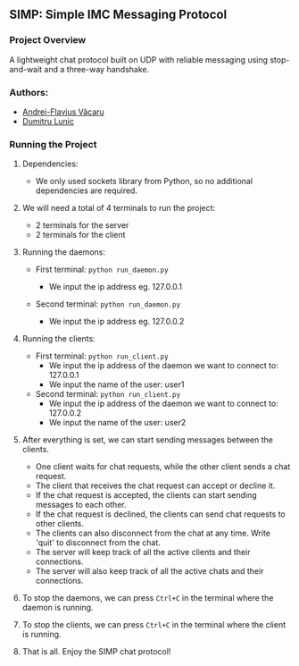## SIMP: Simple IMC Messaging Protocol

### Project Overview
A lightweight chat protocol built on UDP with reliable messaging using stop-and-wait and a three-way handshake.

### Authors:
- [Andrei-Flavius Văcaru](https://github.com/VakaruGIT)
- [Dumitru Lunic](https://github.com/dumitrulunic)

### Running the Project
1. Dependencies:
   - We only used sockets library from Python, so no additional dependencies are required.

2. We will need a total of 4 terminals to run the project:
   - 2 terminals for the server
   - 2 terminals for the client

3. Running the daemons:
    - First terminal:
            ```
            python run_daemon.py
            ```
        - We input the ip address eg. 127.0.0.1        
        
    - Second terminal:
            ```
            python run_daemon.py
            ```
        - We input the ip address eg. 127.0.0.2

4. Running the clients:
    - First terminal:
            ```
            python run_client.py
            ```
        - We input the ip address of the daemon we want to connect to: 127.0.0.1
        - We input the name of the user: user1
    - Second terminal:
            ```
            python run_client.py
            ```
        - We input the ip address of the daemon we want to connect to: 127.0.0.2
        - We input the name of the user: user2

5. After everything is set, we can start sending messages between the clients.
    - One client waits for chat requests, while the other client sends a chat request.
    - The client that receives the chat request can accept or decline it.
    - If the chat request is accepted, the clients can start sending messages to each other.
    - If the chat request is declined, the clients can send chat requests to other clients.
    - The clients can also disconnect from the chat at any time. Write 'quit' to disconnect from the chat.
    - The server will keep track of all the active clients and their connections.
    - The server will also keep track of all the active chats and their connections.

6. To stop the daemons, we can press `Ctrl+C` in the terminal where the daemon is running.

7. To stop the clients, we can press `Ctrl+C` in the terminal where the client is running.

8. That is all. Enjoy the SIMP chat protocol!